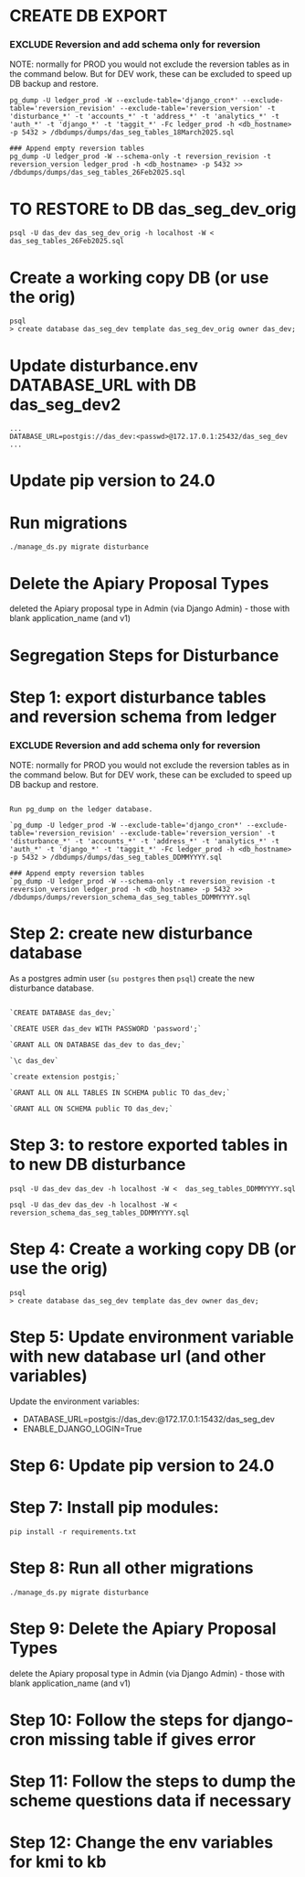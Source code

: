 # CREATE DB EXPORT
### EXCLUDE Reversion and add schema only for reversion
NOTE: normally for PROD you would not exclude the reversion tables as in the command below. But for DEV work, these can be excluded to speed up DB backup and restore.
```
pg_dump -U ledger_prod -W --exclude-table='django_cron*' --exclude-table='reversion_revision' --exclude-table='reversion_version' -t 'disturbance_*' -t 'accounts_*' -t 'address_*' -t 'analytics_*' -t 'auth_*' -t 'django_*' -t 'taggit_*' -Fc ledger_prod -h <db_hostname> -p 5432 > /dbdumps/dumps/das_seg_tables_18March2025.sql

### Append empty reversion tables
pg_dump -U ledger_prod -W --schema-only -t reversion_revision -t reversion_version ledger_prod -h <db_hostname> -p 5432 >> /dbdumps/dumps/das_seg_tables_26Feb2025.sql
```
# TO RESTORE to DB  das_seg_dev_orig
```
psql -U das_dev das_seg_dev_orig -h localhost -W <  das_seg_tables_26Feb2025.sql
```

# Create a working copy DB (or use the orig)
``` 
psql
> create database das_seg_dev template das_seg_dev_orig owner das_dev;
```

# Update disturbance.env DATABASE_URL with DB das_seg_dev2
```
...
DATABASE_URL=postgis://das_dev:<passwd>@172.17.0.1:25432/das_seg_dev
...

```

# Update pip version to 24.0

# Run migrations
```
./manage_ds.py migrate disturbance
```

# Delete the Apiary Proposal Types
deleted the Apiary proposal type in Admin (via Django Admin) - those with blank application_name (and v1)





# Segregation Steps for Disturbance

# Step 1: export disturbance tables and reversion schema from ledger
### EXCLUDE Reversion and add schema only for reversion
NOTE: normally for PROD you would not exclude the reversion tables as in the command below. But for DEV work, these can be excluded to speed up DB backup and restore.
```

Run pg_dump on the ledger database.

`pg_dump -U ledger_prod -W --exclude-table='django_cron*' --exclude-table='reversion_revision' --exclude-table='reversion_version' -t 'disturbance_*' -t 'accounts_*' -t 'address_*' -t 'analytics_*' -t 'auth_*' -t 'django_*' -t 'taggit_*' -Fc ledger_prod -h <db_hostname> -p 5432 > /dbdumps/dumps/das_seg_tables_DDMMYYYY.sql

### Append empty reversion tables
`pg_dump -U ledger_prod -W --schema-only -t reversion_revision -t reversion_version ledger_prod -h <db_hostname> -p 5432 >> /dbdumps/dumps/reversion_schema_das_seg_tables_DDMMYYYY.sql
```

# Step 2: create new disturbance database

As a postgres admin user (`su postgres` then `psql`) create the new disturbance database.
```

`CREATE DATABASE das_dev;`

`CREATE USER das_dev WITH PASSWORD 'password';`

`GRANT ALL ON DATABASE das_dev to das_dev;`

`\c das_dev`

`create extension postgis;`

`GRANT ALL ON ALL TABLES IN SCHEMA public TO das_dev;`

`GRANT ALL ON SCHEMA public TO das_dev;`
```

# Step 3: to restore exported tables in to new DB disturbance
```
psql -U das_dev das_dev -h localhost -W <  das_seg_tables_DDMMYYYY.sql

psql -U das_dev das_dev -h localhost -W <  reversion_schema_das_seg_tables_DDMMYYYY.sql
```

# Step 4: Create a working copy DB (or use the orig)
``` 
psql
> create database das_seg_dev template das_dev owner das_dev;
```

# Step 5: Update environment variable with new database url (and other variables)

Update the environment variables:

- DATABASE_URL=postgis://das_dev:<passwd>@172.17.0.1:15432/das_seg_dev
- ENABLE_DJANGO_LOGIN=True

# Step 6: Update pip version to 24.0

# Step 7: Install pip modules:
```
pip install -r requirements.txt
```

# Step 8: Run all other migrations
```
./manage_ds.py migrate disturbance
```

# Step 9: Delete the Apiary Proposal Types

delete the Apiary proposal type in Admin (via Django Admin) - those with blank application_name (and v1)

# Step 10: Follow the steps for django-cron missing table if gives error

# Step 11: Follow the steps to dump the scheme questions data if necessary

# Step 12: Change the env variables for kmi to kb


